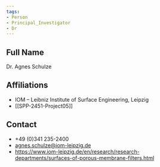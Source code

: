 ```yaml
---
tags: 
- Person
- Principal_Investigator
- Dr
---
```

## Full Name
Dr. Agnes Schulze

## Affiliations
- IOM – Leibniz Institute of Surface Engineering, Leipzig
- [[SPP-2451-Project05]]
## Contact
- +49 (0)341 235-2400
- agnes.schulze@iom-leipzig.de
- https://www.iom-leipzig.de/en/research/research-departments/surfaces-of-porous-membrane-filters.html
